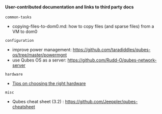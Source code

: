 #### User-contributed documentation and links to third party docs

`common-tasks`
- copying-files-to-dom0.md: how to copy files (and sparse files) from a VM to dom0

`configuration`
- improve power management: https://github.com/taradiddles/qubes-os/tree/master/powermgnt
- use Qubes OS as a server: https://github.com/Rudd-O/qubes-network-server

`hardware`
- [Tips on choosing the right hardware](hardware/hardware-selection.md)

`misc`
- Qubes cheat sheet (3.2) : https://github.com/Jeeppler/qubes-cheatsheet
